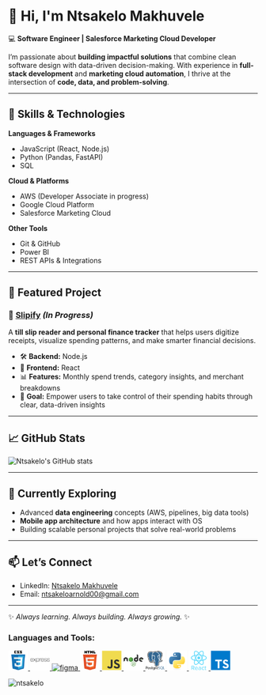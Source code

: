 # 👋 Hi, I'm Ntsakelo Makhuvele  

💻 **Software Engineer | Salesforce Marketing Cloud Developer**  

I’m passionate about **building impactful solutions** that combine clean software design with data-driven decision-making. With experience in **full-stack development** and **marketing cloud automation**, I thrive at the intersection of **code, data, and problem-solving**.  

---

## 🚀 Skills & Technologies  

**Languages & Frameworks**  
- JavaScript (React, Node.js)  
- Python (Pandas, FastAPI)  
- SQL  

**Cloud & Platforms**  
- AWS (Developer Associate in progress)  
- Google Cloud Platform  
- Salesforce Marketing Cloud  

**Other Tools**  
- Git & GitHub  
- Power BI  
- REST APIs & Integrations  

---

## 📌 Featured Project  

### 🔹 [Slipify](https://github.com/Ntsakelo-Makhuvele/slipify.git) *(In Progress)*  
A **till slip reader and personal finance tracker** that helps users digitize receipts, visualize spending patterns, and make smarter financial decisions.  

- 🛠️ **Backend:** Node.js  
- 🎨 **Frontend:** React  
- 📊 **Features:** Monthly spend trends, category insights, and merchant breakdowns  
- 🎯 **Goal:** Empower users to take control of their spending habits through clear, data-driven insights  

---

## 📈 GitHub Stats  

![Ntsakelo's GitHub stats](https://github-readme-stats.vercel.app/api?username=yourusername&show_icons=true&theme=radical)  

---

## 🌱 Currently Exploring  
- Advanced **data engineering** concepts (AWS, pipelines, big data tools)  
- **Mobile app architecture** and how apps interact with OS  
- Building scalable personal projects that solve real-world problems  

---

## 📫 Let’s Connect  
- LinkedIn: [Ntsakelo Makhuvele](https://linkedin.com/in/ntsakelo-makhuvele-041535201)  
- Email: ntsakeloarnold00@gmail.com  

---
✨ *Always learning. Always building. Always growing.* ✨


<h3 align="left">Languages and Tools:</h3>
<p align="left"> <a href="https://www.w3schools.com/css/" target="_blank" rel="noreferrer"> <img src="https://raw.githubusercontent.com/devicons/devicon/master/icons/css3/css3-original-wordmark.svg" alt="css3" width="40" height="40"/> </a> <a href="https://expressjs.com" target="_blank" rel="noreferrer"> <img src="https://raw.githubusercontent.com/devicons/devicon/master/icons/express/express-original-wordmark.svg" alt="express" width="40" height="40"/> </a> <a href="https://www.figma.com/" target="_blank" rel="noreferrer"> <img src="https://www.vectorlogo.zone/logos/figma/figma-icon.svg" alt="figma" width="40" height="40"/> </a> <a href="https://www.w3.org/html/" target="_blank" rel="noreferrer"> <img src="https://raw.githubusercontent.com/devicons/devicon/master/icons/html5/html5-original-wordmark.svg" alt="html5" width="40" height="40"/> </a> <a href="https://developer.mozilla.org/en-US/docs/Web/JavaScript" target="_blank" rel="noreferrer"> <img src="https://raw.githubusercontent.com/devicons/devicon/master/icons/javascript/javascript-original.svg" alt="javascript" width="40" height="40"/> </a> <a href="https://nodejs.org" target="_blank" rel="noreferrer"> <img src="https://raw.githubusercontent.com/devicons/devicon/master/icons/nodejs/nodejs-original-wordmark.svg" alt="nodejs" width="40" height="40"/> </a> <a href="https://www.postgresql.org" target="_blank" rel="noreferrer"> <img src="https://raw.githubusercontent.com/devicons/devicon/master/icons/postgresql/postgresql-original-wordmark.svg" alt="postgresql" width="40" height="40"/> </a> <a href="https://www.python.org" target="_blank" rel="noreferrer"> <img src="https://raw.githubusercontent.com/devicons/devicon/master/icons/python/python-original.svg" alt="python" width="40" height="40"/> </a> <a href="https://reactjs.org/" target="_blank" rel="noreferrer"> <img src="https://raw.githubusercontent.com/devicons/devicon/master/icons/react/react-original-wordmark.svg" alt="react" width="40" height="40"/> </a> <a href="https://www.typescriptlang.org/" target="_blank" rel="noreferrer"> <img src="https://raw.githubusercontent.com/devicons/devicon/master/icons/typescript/typescript-original.svg" alt="typescript" width="40" height="40"/> </a> </p>

<p><img align="left" src="https://github-readme-stats.vercel.app/api/top-langs?username=ntsakelo&show_icons=true&locale=en&layout=compact" alt="ntsakelo" /></p>



